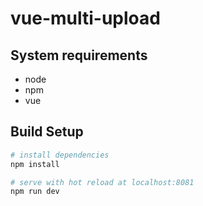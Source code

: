 # vue-multi-upload

## System requirements
- node
- npm
- vue

## Build Setup

``` bash
# install dependencies
npm install

# serve with hot reload at localhost:8081
npm run dev
